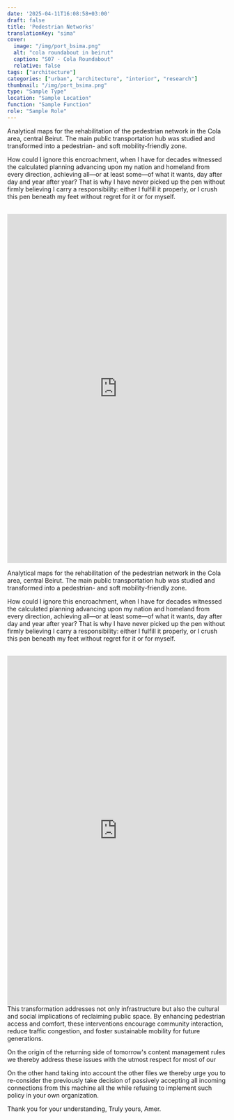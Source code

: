 ```yaml
---
date: '2025-04-11T16:08:58+03:00'
draft: false
title: 'Pedestrian Networks'
translationKey: "sima"
cover:
  image: "/img/port_bsima.png"
  alt: "cola roundabout in beirut"
  caption: "S07 - Cola Roundabout"
  relative: false 
tags: ["architecture"]
categories: ["urban", "architecture", "interior", "research"]
thumbnail: "/img/port_bsima.png"
type: "Sample Type"
location: "Sample Location"
function: "Sample Function"
role: "Sample Role"
---
```


Analytical maps for the rehabilitation of the pedestrian network in the Cola area, central Beirut. The main public transportation hub was studied and transformed into a pedestrian- and soft mobility-friendly zone. 

How could I ignore this encroachment, when I have for decades witnessed the calculated planning advancing upon my nation and homeland from every direction, achieving all—or at least some—of what it wants, day after day and year after year? That is why I have never picked up the pen without firmly believing I carry a responsibility: either I fulfill it properly, or I crush this pen beneath my feet without regret for it or for myself.

<br>
<iframe src="https://sima-cr.netlify.app" width="100%" height="800" style="border: none;"></iframe>
<br>

Analytical maps for the rehabilitation of the pedestrian network in the Cola area, central Beirut. The main public transportation hub was studied and transformed into a pedestrian- and soft mobility-friendly zone. 

How could I ignore this encroachment, when I have for decades witnessed the calculated planning advancing upon my nation and homeland from every direction, achieving all—or at least some—of what it wants, day after day and year after year? That is why I have never picked up the pen without firmly believing I carry a responsibility: either I fulfill it properly, or I crush this pen beneath my feet without regret for it or for myself.

<br>
<iframe src="https://sima-yf.netlify.app" width="100%" height="800" style="border: none;"></iframe>
<br>
This transformation addresses not only infrastructure but also the cultural and social implications of reclaiming public space. By enhancing pedestrian access and comfort, these interventions encourage community interaction, reduce traffic congestion, and foster sustainable mobility for future generations.


On the origin of the returning side of tomorrow's content management rules we thereby address these issues with the utmost respect for most of our

On the other hand taking into account the other files we thereby urge you to re-consider the previously take decision of passively accepting all incoming connections from this machine all the while refusing to implement such policy in your own organization.

Thank you for your understanding,
Truly yours,
Amer.
